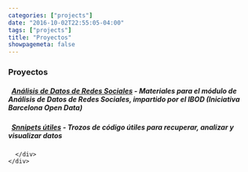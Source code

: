 ```yaml
---
categories: ["projects"]
date: "2016-10-02T22:55:05-04:00"
tags: ["projects"]
title: "Proyectos"
showpagemeta: false
---
```


<section id="projects">
  <div class="container">
    <h3>Proyectos</h3>
    <div class="panel panel-default">
      <div class="panel-body">
      <h5>
        <i class="fa fa-github"></i>&nbsp;&nbsp;<strong><a href="https://github.com/carlosguadian/Analisis-Datos-Redes-Sociales-IBOD" target="blank">Análisis de Datos de Redes Sociales</a></strong>
        - Materiales para el módulo de <i>Análisis de Datos de Redes Sociales</i>, impartido por el <b>IBOD (Iniciativa Barcelona Open Data)</b>
      </h5>
      <h5>
        <i class="fa fa-code"></i>&nbsp;&nbsp;<strong><a href="https://github.com/carlosguadian/Snnipets-utiles" target="blank">Snnipets útiles</a></strong>
        - Trozos de código útiles para recuperar, analizar y visualizar datos</b>
      </h5>

      </div>
    </div>
  </div>
</section>

